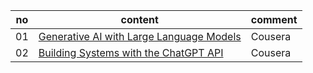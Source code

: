 |no|content|comment|
|---|---|---|
|01|[Generative AI with Large Language Models](https://www.coursera.org/learn/generative-ai-with-llms)|Cousera|
|02|[Building Systems with the ChatGPT API](https://learn.deeplearning.ai/courses/chatgpt-building-system/lesson/1/introduction)|Cousera|
